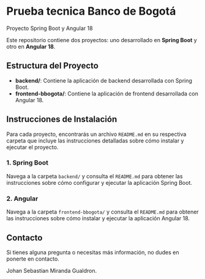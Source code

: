 # Prueba tecnica Banco de Bogotá
Proyecto Spring Boot y Angular 18


Este repositorio contiene dos proyectos: uno desarrollado en **Spring Boot** y otro en **Angular 18**. 

## Estructura del Proyecto

- **backend/**: Contiene la aplicación de backend desarrollada con Spring Boot.
- **frontend-bbogota/**: Contiene la aplicación de frontend desarrollada con Angular 18.

## Instrucciones de Instalación

Para cada proyecto, encontrarás un archivo `README.md` en su respectiva carpeta que incluye las instrucciones detalladas sobre cómo instalar y ejecutar el proyecto.

### 1. Spring Boot

Navega a la carpeta `backend/` y consulta el `README.md` para obtener las instrucciones sobre cómo configurar y ejecutar la aplicación Spring Boot.

### 2. Angular

Navega a la carpeta `frontend-bbogota/` y consulta el `README.md` para obtener las instrucciones sobre cómo instalar y ejecutar la aplicación Angular 18.

## Contacto

Si tienes alguna pregunta o necesitas más información, no dudes en ponerte en contacto.

Johan Sebastian Miranda Gualdron.
